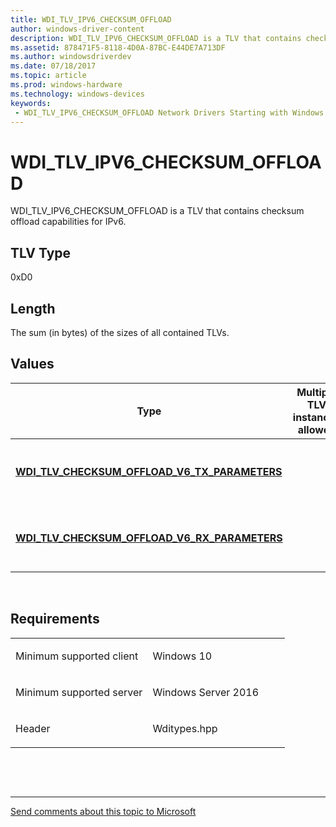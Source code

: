 ```yaml
---
title: WDI_TLV_IPV6_CHECKSUM_OFFLOAD
author: windows-driver-content
description: WDI_TLV_IPV6_CHECKSUM_OFFLOAD is a TLV that contains checksum offload capabilities for IPv6.
ms.assetid: 878471F5-8118-4D0A-87BC-E44DE7A713DF
ms.author: windowsdriverdev 
ms.date: 07/18/2017 
ms.topic: article 
ms.prod: windows-hardware 
ms.technology: windows-devices 
keywords:
 - WDI_TLV_IPV6_CHECKSUM_OFFLOAD Network Drivers Starting with Windows Vista
---
```


# WDI\_TLV\_IPV6\_CHECKSUM\_OFFLOAD


WDI\_TLV\_IPV6\_CHECKSUM\_OFFLOAD is a TLV that contains checksum offload capabilities for IPv6.

## TLV Type


0xD0

## Length


The sum (in bytes) of the sizes of all contained TLVs.

## Values


| Type                                                                                                 | Multiple TLV instances allowed | Optional | Description                                  |
|------------------------------------------------------------------------------------------------------|--------------------------------|----------|----------------------------------------------|
| [**WDI\_TLV\_CHECKSUM\_OFFLOAD\_V6\_TX\_PARAMETERS**](wdi-tlv-checksum-offload-v6-tx-parameters.md) |                                |          | Parameters for Tx checksum offload for IPv6. |
| [**WDI\_TLV\_CHECKSUM\_OFFLOAD\_V6\_RX\_PARAMETERS**](wdi-tlv-checksum-offload-v6-rx-parameters.md) |                                |          | Parameters for Rx checksum offload for IPv6. |

 

Requirements
------------

<table>
<colgroup>
<col width="50%" />
<col width="50%" />
</colgroup>
<tbody>
<tr class="odd">
<td><p>Minimum supported client</p></td>
<td><p>Windows 10</p></td>
</tr>
<tr class="even">
<td><p>Minimum supported server</p></td>
<td><p>Windows Server 2016</p></td>
</tr>
<tr class="odd">
<td><p>Header</p></td>
<td>Wditypes.hpp</td>
</tr>
</tbody>
</table>

 

 


--------------------
[Send comments about this topic to Microsoft](mailto:wsddocfb@microsoft.com?subject=Documentation%20feedback%20%5Bnetvista\netvista%5D:%20WDI_TLV_IPV6_CHECKSUM_OFFLOAD%20%20RELEASE:%20%287/10/2017%29&body=%0A%0APRIVACY%20STATEMENT%0A%0AWe%20use%20your%20feedback%20to%20improve%20the%20documentation.%20We%20don't%20use%20your%20email%20address%20for%20any%20other%20purpose,%20and%20we'll%20remove%20your%20email%20address%20from%20our%20system%20after%20the%20issue%20that%20you're%20reporting%20is%20fixed.%20While%20we're%20working%20to%20fix%20this%20issue,%20we%20might%20send%20you%20an%20email%20message%20to%20ask%20for%20more%20info.%20Later,%20we%20might%20also%20send%20you%20an%20email%20message%20to%20let%20you%20know%20that%20we've%20addressed%20your%20feedback.%0A%0AFor%20more%20info%20about%20Microsoft's%20privacy%20policy,%20see%20http://privacy.microsoft.com/default.aspx. "Send comments about this topic to Microsoft")


